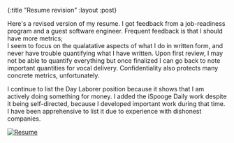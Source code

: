 {:title "Resume revision"
 :layout :post}

Here's a revised version of my resume. I got feedback from a
job-readiness program and a guest software engineer. 
Frequent feedback is that I should have more metrics;  
I seem to focus on the qualatative aspects of what I do in written form,
and never have trouble quantifying what I have written. Upon first review, I 
may not be able to quantify everything but once finalized I can go back
to note important quantities for vocal delivery. 
Confidentiality also protects many concrete metrics, 
unfortunately.

I continue to list the Day Laborer position because it shows that I am actively
doing something for money. I added the iSpooge Daily work despite it being
self-directed, because I developed important work during that time. I have
been apprehensive to list it due to experience with dishonest companies.

[![Resume](img/2019-02-12-resume/resume-software-eng.png)](img/2019-02-12-resume/resume-software-eng.pdf)
